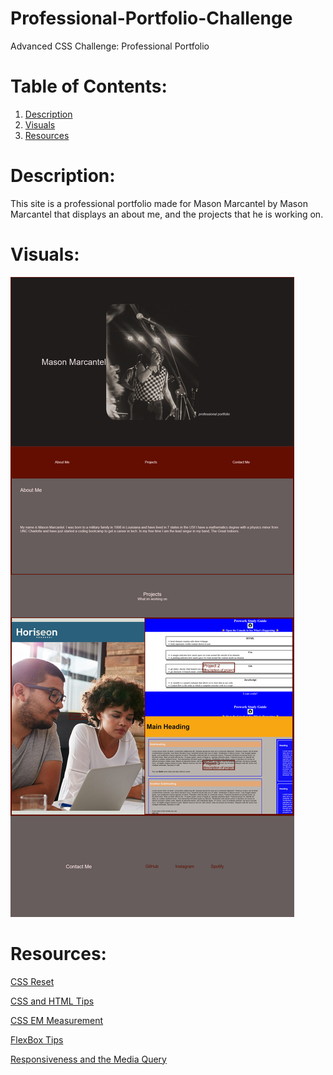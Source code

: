 # Professional-Portfolio-Challenge
Advanced CSS Challenge: Professional Portfolio



# Table of Contents:
1. [Description](#description)
2. [Visuals](#visuals)
3. [Resources](#resources)


# Description:

This site is a professional portfolio made for Mason Marcantel by Mason Marcantel that displays an about me, and the projects that he is working on.


# Visuals:

![Site Image](./assets/images/sitesh.png)


# Resources:

[CSS Reset](https://meyerweb.com/eric/tools/css/reset/)

[CSS and HTML Tips](https://www.w3schools.com/)

[CSS EM Measurement](https://www.w3.org/Style/Examples/007/units.en.html)

[FlexBox Tips](https://css-tricks.com/snippets/css/a-guide-to-flexbox/)

[Responsiveness and the Media Query](https://www.w3schools.com/css/css_rwd_mediaqueries.asp)
